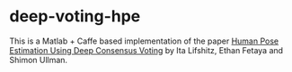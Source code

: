 # deep-voting-hpe
This is a Matlab + Caffe based implementation of the paper [Human Pose Estimation Using Deep Consensus Voting](http://link.springer.com/chapter/10.1007/978-3-319-46475-6_16) by Ita Lifshitz, Ethan Fetaya and Shimon Ullman.
